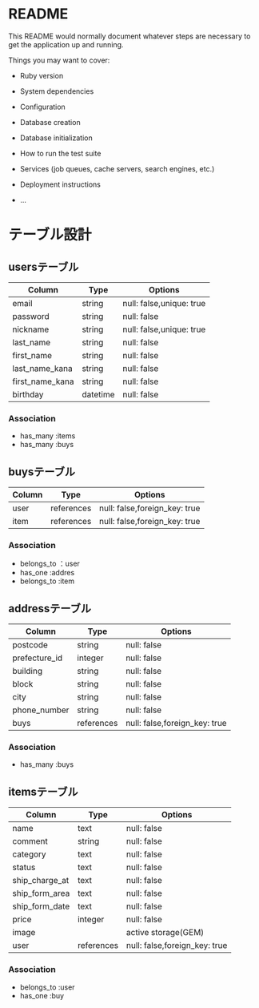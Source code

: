 # README

This README would normally document whatever steps are necessary to get the
application up and running.

Things you may want to cover:

* Ruby version

* System dependencies

* Configuration

* Database creation

* Database initialization

* How to run the test suite

* Services (job queues, cache servers, search engines, etc.)

* Deployment instructions

* ...

# テーブル設計

## usersテーブル

| Column          | Type       | Options                        |
| ----------------| ---------- | ------------------------------ |
| email           | string     | null: false,unique: true       |
| password        | string     | null: false                    |
| nickname        | string     | null: false,unique: true       |
| last_name       | string     | null: false                    |
| first_name      | string     | null: false                    |
| last_name_kana  | string     | null: false                    |
| first_name_kana | string     | null: false                    |
| birthday        | datetime   | null: false                    |

### Association

- has_many :items
- has_many :buys

## buysテーブル

| Column            | Type       | Options                        |
| ------------------| ---------- | ------------------------------ |
| user              | references | null: false,foreign_key: true  |
| item              | references | null: false,foreign_key: true  |

### Association

- belongs_to ：user
- has_one :addres
- belongs_to :item


## addressテーブル

| Column            | Type       | Options                        |
| ------------------| ---------- | ------------------------------ |
| postcode          | string     | null: false                    |
| prefecture_id     | integer    | null: false                    |
| building          | string     | null: false                    |
| block             | string     | null: false                    |
| city              | string     | null: false                    |
| phone_number      | string     | null: false                    |
| buys              | references | null: false,foreign_key: true  |

### Association

- has_many :buys


## itemsテーブル

| Column            | Type       | Options                        |
| ------------------| ---------- | ------------------------------ |
| name              | text       | null: false                    |
| comment           | string     | null: false                    |
| category          | text       | null: false                    |
| status            | text       | null: false                    |
| ship_charge_at    | text       | null: false                    |
| ship_form_area    | text       | null: false                    |
| ship_form_date    | text       | null: false                    |
| price             | integer    | null: false                    |
| image             |            | active storage(GEM)            |
| user              | references | null: false,foreign_key: true  |

### Association

- belongs_to :user
- has_one :buy